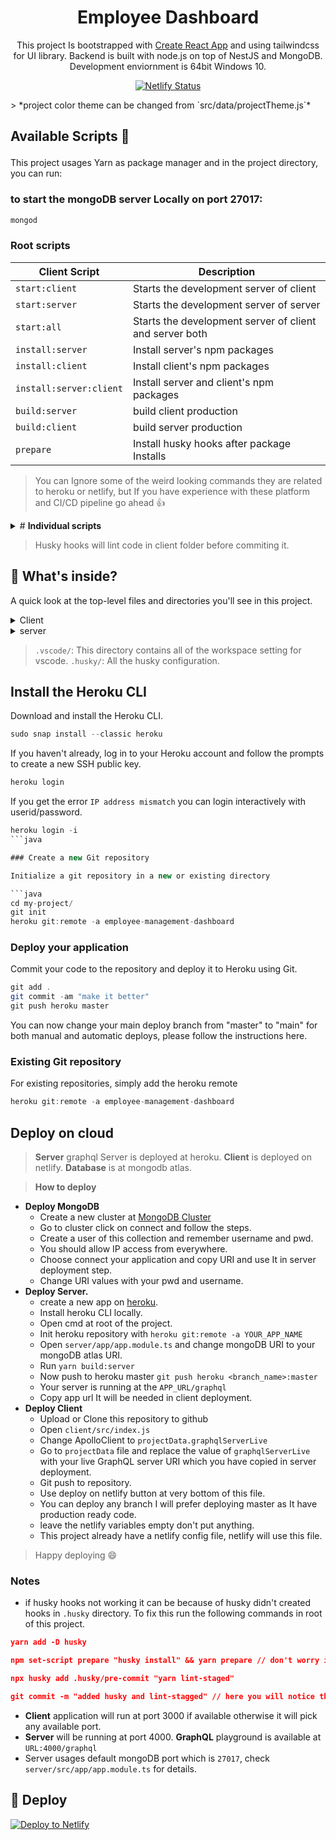 # <div align="center"> Employee Dashboard

<div align="center">

This project Is bootstrapped with [Create React App](https://github.com/facebook/create-react-app) and using tailwindcss for UI library. Backend is built with node.js on top of NestJS and MongoDB. Development enviornment is 64bit Windows 10.

</div>

<div align="center">

[![Netlify Status](https://api.netlify.com/api/v1/badges/a97f81a3-b54b-4933-aa7e-f11805328312/deploy-status)](https://app.netlify.com/sites/employee-management-nest-react/deploys)

</div>
> *project color theme can be changed from `src/data/projectTheme.js`*

## <p>Available Scripts :helicopter:</p>

This project usages Yarn as package manager and in the project directory, you can run:

### to start the mongoDB server Locally on port 27017:

```java
mongod
```

### Root scripts

| Client Script           | Description                                             |
| ----------------------- | ------------------------------------------------------- |
| `start:client`          | Starts the development server of client                 |
| `start:server`          | Starts the development server of server                 |
| `start:all`             | Starts the development server of client and server both |
| `install:server`        | Install server's npm packages                           |
| `install:client`        | Install client's npm packages                           |
| `install:server:client` | Install server and client's npm packages                |
| `build:server`          | build client production                                 |
| `build:client`          | build server production                                 |
| `prepare`               | Install husky hooks after package Installs              |

> You can Ignore some of the weird looking commands they are related to heroku or netlify, but If you have experience with these platform and CI/CD pipeline go ahead 👍

<details>
  <summary># <b>Individual scripts</b></summary>

| Client Script | Description                              | Server Script | Description                         |
| ------------- | ---------------------------------------- | ------------- | ----------------------------------- |
| `start:dev`   | Starts the development server            | `start`       | Starts the server                   |
| `build`       | Production build                         | `start:dev`   | Starts the server in watch mode     |
| `test`        | Runs unit tests                          | `start:debug` | Starts the server in debug mode     |
| `eject`       | [React Eject](https://bit.ly/2TOYE0A)    | `start:prod`  | Runs prod server, run `build` first |
| `lint`        | Shows all the linting errors in codebase | `lint`        | Fix all the liting errors           |
| `lint:fix`    | Fix all the liting errors                | `build`       | Production build                    |

</details>

> Husky hooks will lint code in client folder before commiting it.

## 🧐 What's inside?

A quick look at the top-level files and directories you'll see in this project.

<details>
  <summary>Client</summary>

    ├── .vscode
    ├── node_modules
    ├── public
    ├── src
        ├── assets
        ├── components
        ├── container
        ├── context
        ├── pages
        ├── routes
        ├── utils
    ├──_redirects
    ├── netlify.toml
    ├── .eslintrc.json
    ├── .gitignore
    ├── .prettierrc
    ├── craco.config.js
    ├── package.json
    ├── README.md
    ├── tailwind.config.js
    └── yarn.lock

</details>
<details>
  <summary>server</summary>

    ├── .vscode
    ├── node_modules
    ├── dist
    ├── src
        ├── app
          ├── employee
          ├── salary
          ├── shared
          ├── app.module.ts
        ├── main.ts
    ├── nest-cli.json
    ├── .eslintrc.json
    ├── .gitignore
    ├── .prettierrc
    ├── package.json
    ├── README.md
    ├── schema.gql
    ├── tsconfig.build.json
    ├── tsconfig.json
    └── yarn.lock

</details>

> `.vscode/`: This directory contains all of the workspace setting for vscode.
> `.husky/`: All the husky configuration.

## Install the Heroku CLI

Download and install the Heroku CLI.

```java
sudo snap install --classic heroku
```

If you haven't already, log in to your Heroku account and follow the prompts to create a new SSH public key.

```java
heroku login
```

If you get the error `IP address mismatch` you can login interactively with userid/password.

````java
heroku login -i
```java

### Create a new Git repository

Initialize a git repository in a new or existing directory

```java
cd my-project/
git init
heroku git:remote -a employee-management-dashboard
````

### Deploy your application

Commit your code to the repository and deploy it to Heroku using Git.

```java
git add .
git commit -am "make it better"
git push heroku master
```

You can now change your main deploy branch from "master" to "main" for both manual and automatic deploys, please follow the instructions here.

### Existing Git repository

For existing repositories, simply add the heroku remote

```java
heroku git:remote -a employee-management-dashboard
```

## Deploy on cloud

> <b>Server</b> graphql Server is deployed at heroku.
> <b>Client</b> is deployed on netlify.
> <b>Database</b> is at mongodb atlas.

> <b>How to deploy</b>

- <b>Deploy MongoDB</b>
  - Create a new cluster at [MongoDB Cluster](https://bit.ly/3zrWsfN)
  - Go to cluster click on connect and follow the steps.
  - Create a user of this collection and remember username and pwd.
  - You should allow IP access from everywhere.
  - Choose connect your application and copy URI and use It in server deployment step.
  - Change URI values with your pwd and username.
- <b>Deploy Server.</b>
  - create a new app on [heroku](https://dashboard.heroku.com/new-app).
  - Install heroku CLI locally.
  - Open cmd at root of the project.
  - Init heroku repository with `heroku git:remote -a YOUR_APP_NAME`
  - Open `server/app/app.module.ts` and change mongoDB URI to your mongoDB atlas URI.
  - Run `yarn build:server`
  - Now push to heroku master `git push heroku <branch_name>:master`
  - Your server is running at the `APP_URL/graphql`
  - Copy app url It will be needed in client deployment.
- <b>Deploy Client</b>
  - Upload or Clone this repository to github
  - Open `client/src/index.js`
  - Change ApolloClient to `projectData.graphqlServerLive`
  - Go to `projectData` file and replace the value of `graphqlServerLive` with your live GraphQL server URI which you have copied in server deployment.
  - Git push to repository.
  - Use deploy on netlify button at very bottom of this file.
  - You can deploy any branch I will prefer deploying master as It have production ready code.
  - leave the netlify variables empty don't put anything.
  - This project already have a netlify config file, netlify will use this file.

> Happy deploying 😄

### Notes

- if husky hooks not working it can be because of husky didn't created hooks in `.husky` directory. To fix this run the following commands in root of this project.

```json
yarn add -D husky

npm set-script prepare "husky install" && yarn prepare // don't worry if this not work It just add prepare script to npm Scripts which is already added.

npx husky add .husky/pre-commit "yarn lint-staged"

git commit -m "added husky and lint-stagged" // here you will notice the lint-staged checking the files with help of husky
```

- <b>Client</b> application will run at port 3000 if available otherwise it will pick any available port.
- <b>Server</b> will be running at port 4000. <b>GraphQL</b> playground is available at `URL:4000/graphql`
- Server usages default mongoDB port which is `27017`, check `server/src/app/app.module.ts` for details.

## 💫 Deploy

[![Deploy to Netlify](https://www.netlify.com/img/deploy/button.svg)](https://app.netlify.com/start/deploy?repository=https://github.com/Rajesh-Royal/Employee-Management-Dashboard)
